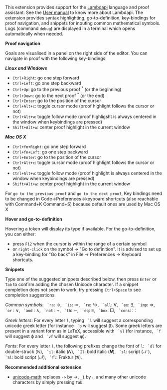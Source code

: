 This extension provides support for the [Lambdapi](https://github.com/Deducteam/lambdapi) language and proof assistant. See the [User manual](https://lambdapi.readthedocs.io/) to know more about Lambdapi. The extension provides syntax highlighting, go-to-definition, key-bindings for proof navigation, and snippets for inputing common mathematical symbols. Logs (command ``debug``) are displayed in a terminal which opens automatically when needed.

**Proof navigation**

Goals are visualised in a panel on the right side of the editor.
You can navigate in proof with the following key-bindings:

***Linux and Windows***
- ``Ctrl+Right``: go one step forward
- ``Ctrl+Left``: go one step backward
- ``Ctrl+Up``: go to the previous proof <sup>*</sup> (or the beginning)
- ``Ctrl+Down``: go to the next proof <sup>*</sup> (or the end)
- ``Ctrl+Enter``: go to the position of the cursor
- ``Ctrl+Alt+c``: toggle cursor mode (proof highlight follows the cursor or not)
- ``Ctrl+Alt+w``: toggle follow mode (proof highligsht is always centered in the window when keybindings are pressed)
- ``Shift+Alt+w``: center proof highlight in the current window

***Mac OS X***
- ``Ctrl+fn+Right``: go one step forward
- ``Ctrl+fn+Left``: go one step backward
- ``Ctrl+Enter``: go to the position of the cursor
- ``Ctrl+Alt+c``: toggle cursor mode (proof highlight follows the cursor or not)
- ``Ctrl+Alt+w``: toggle follow mode (proof highlight is always centered in the window when keybindings are pressed)
- ``Shift+Alt+w``: center proof highlight in the current window

For `go to the previous proof` and `go to the next proof`, Key bindings need to be changed in Code->Preferences->keyboard shortcuts (also reachable with Command+K Command+S) because default ones are used by Mac OS X

**Hover and go-to-definition**

Hovering a token will display its type if available.
For the go-to-definition, you can either:

* press `F12` when the cursor is within the range of a certain symbol
* or `right-click` on the symbol -> "Go to definition". It is advised to
set up a key-binding for "Go back" in File -> Preferences -> Keyboard shortcuts.

**Snippets**

Type one of the suggested snippets described below, then press
``Enter`` or ``Tab`` to confirm adding the chosen Unicode
character. If a snippet completion does not seem to work, try pressing
``Ctrl+Space`` to see completion suggestions.

<!-- In Markdown code, backquote is obtained by putting spaces around. -->
*Common symbols*: `` `ra``: →, `` `is``: ≔, `` `re``: ↪, `` `all``: ∀, `` `ex``: ∃, `` `imp``: ⇒, `` `or`` : ∨, `` `and`` : ∧, `` `not`` : ¬, `` `th``: ⊢, `` `eq``: ≡, `` `box``: □, `` `cons``: ⸬

*Greek letters*: For every letter ``l``, typing `` `l`` will suggest a
corresponding unicode greek letter (for instance `` `b`` will suggest
β). Some greek letters are present in a variant form as in LaTeX,
accessible with `` `vl`` (for instance, `` `f`` will suggest ϕ and
`` `vf`` will suggest φ).

*Fonts*: For every letter ``l``, the following prefixes change the
font of ``l``: `` `dl`` for double-struck (ℕ), `` `il``: italic (𝑁),
`` `Il``: bold italic (𝑵), `` `sl``: script (𝒩 ), `` `Sl``: bold
script (𝓝), `` `fl``: Fraktur (𝔑).

**Recommended additional extension**

- [unicode-math](https://marketplace.visualstudio.com/items?itemName=GuidoTapia2.unicode-math-vscode) replaces ``->`` by →, ``_1`` by ₁, and many other unicode characters by simply pressing ``Tab``.
